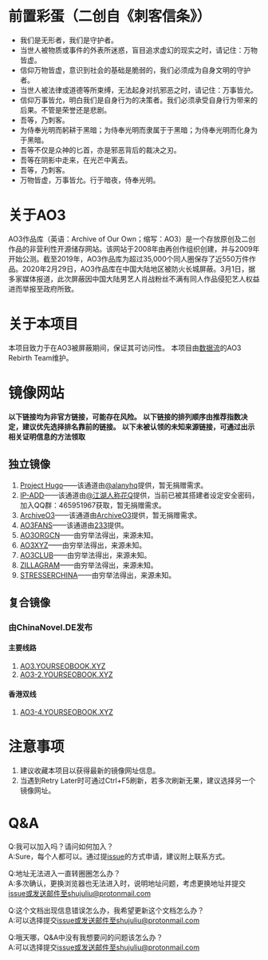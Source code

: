 # 前置彩蛋（二创自《刺客信条》）
* 我们是无形者，我们是守护者。
* 当世人被物质或事件的外表所迷惑，盲目追求虚幻的现实之时，请记住：万物皆虚。
* 信仰万物皆虚，意识到社会的基础是脆弱的，我们必须成为自身文明的守护者。
* 当世人被法律或道德等所束缚，无法起身对抗邪恶之时，请记住：万事皆允。
* 信仰万事皆允，明白我们是自身行为的决策者。我们必须承受自身行为带来的后果。不管是荣誉还是悲剧。
* 吾等，乃刺客。
* 为侍奉光明而躬耕于黑暗；为侍奉光明而隶属于于黑暗；为侍奉光明而化身为于黑暗。
* 吾等不仅是众神的匕首，亦是邪恶背后的裁决之刃。
* 吾等在阴影中走来，在光芒中离去。
* 吾等，乃刺客。
* 万物皆虚，万事皆允。行于暗夜，侍奉光明。

# 关于AO3
AO3作品库（英语：Archive of Our Own；缩写：AO3）是一个存放原创及二创作品的非营利性开源储存网站。该网站于2008年由再创作组织创建，并与2009年开始公测。截至2019年，AO3作品库为超过35,000个同人圈保存了近550万件作品。2020年2月29日，AO3作品库在中国大陆地区被防火长城屏蔽。3月1日，据多家媒体报道，此次屏蔽因中国大陆男艺人肖战粉丝不满有同人作品侵犯艺人权益进而举报至政府所致。

# 关于本项目
本项目致力于在AO3被屏蔽期间，保证其可访问性。
本项目由[数据流](https://github.com/orgs/shujuliu)的AO3 Rebirth Team维护。

# 镜像网站
**以下链接均为非官方链接，可能存在风险。**
**以下链接的排列顺序由推荐指数决定，建议优先选择排名靠前的链接。**
**以下未被认领的未知来源链接，可通过出示相关证明信息的方法领取**

## 独立镜像
1. [Project Hugo](https://www.projecthugo.top/)——该通道由[@alanyhq](https://weibo.com/yhq20050916)提供，暂无捐赠需求。
2. [IP-ADD](http://154.213.21.125/)——该通道由[@江湖人称花Q](https://weibo.com/577117541)提供，当前已被其搭建者设定安全密码，加入QQ群：465951967获取，暂无捐赠需求。
3. [ArchiveO3](https://archiveo3.xyz/)——该通道由[ArchiveO3](mailto:ao3_goon_cn@protonmail.com)提供，暂无捐赠需求。
4. [AO3FANS](https://ao3fan.com/)——该通道由[233](https://github.com/233boy)提供。
5. [AO3ORGCN](https://ao3.org.cn/)——由穷举法得出，来源未知。
6. [AO3XYZ](https://archiveofourown.xyz/)——由穷举法得出，来源未知。
7. [AO3CLUB](https://archiveofourown.club/)——由穷举法得出，来源未知。
8. [ZILLAGRAM](http://zillagram.net/)——由穷举法得出，来源未知。
9. [STRESSERCHINA](http://stresserchina.com/)——由穷举法得出，来源未知。

## 复合镜像

### 由ChinaNovel.DE发布

#### 主要线路
1. [AO3.YOURSEOBOOK.XYZ](https://ao3.yourseobook.xyz/)
2. [AO3-2.YOURSEOBOOK.XYZ](https://ao3-2.yourseobook.xyz/)

#### 香港双线
1. [AO3-4.YOURSEOBOOK.XYZ](https://ao3-4.yourseobook.xyz/)

# 注意事项
1. 建议收藏本项目以获得最新的镜像网址信息。
2. 当遇到Retry Later时可通过Ctrl+F5刷新，若多次刷新无果，建议选择另一个镜像网址。

# Q&A
Q:我可以加入吗？请问如何加入？     
A:Sure，每个人都可以。通过提[issue](https://github.com/shujuliu/AO3-Mirror-Site/issues)的方式申请，建议附上联系方式。

Q:地址无法进入一直转圈圈怎么办？     
A:多次确认，更换浏览器也无法进入时，说明地址问题，考虑更换地址并提交[issue](https://github.com/shujuliu/AO3-Mirror-Site/issues)或发送邮件至shujuliu@protonmail.com

Q:这个文档出现信息错误怎么办，我希望更新这个文档怎么办？     
A:可以选择提交[issue](https://github.com/shujuliu/AO3-Mirror-Site/issues)或发送邮件至shujuliu@protonmail.com

Q:哦天哪，Q&A中没有我想要问的问题该怎么办？     
A:可以选择提交[issue](https://github.com/shujuliu/AO3-Mirror-Site/issues)或发送邮件至shujuliu@protonmail.com






